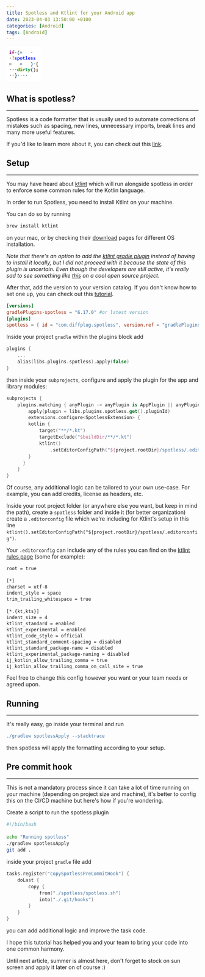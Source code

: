 ```yaml
---
title: Spotless and Ktlint for your Android app
date: 2023-04-03 13:50:00 +0100
categories: [Android]
tags: [Android]
---
```

<img src="/assets/img/spotless/spotless_logo.png" alt ="" class="center" >

## What is spotless?
---
Spotless is a code formatter that is usually used to automate corrections of mistakes such as spacing, new lines, unnecessary imports, break lines and many more useful features.

If you'd like to learn more about it, you can check out this [link](https://github.com/diffplug/spotless).

## Setup
---
You may have heard about [ktlint](https://pinterest.github.io/ktlint/) which will run alongside spotless in order to enforce some common rules for the Kotlin language.

In order to run Spotless, you need to install Ktlint on your machine.

You can do so by running 
```bash
brew install ktlint
```
on your mac, or by checking their [download](https://pinterest.github.io/ktlint/install/cli/) pages for different OS installation.

*Note that there's an option to add the [ktlint gradle plugin](https://github.com/JLLeitschuh/ktlint-gradle) instead of having to install it locally, but I did not proceed with it because the state of this plugin is uncertain. Even though the developers are still active, it's really sad to see something like [this](https://github.com/JLLeitschuh/ktlint-gradle/issues/569) on a cool open source project.*

After that, add the version to your version catalog. If you don't know how to set one up, you can check out this [tutorial](/posts/toml-gradle/).
```toml
[versions]
gradlePlugins-spotless = "6.17.0" #or latest version
[plugins]
spotless = { id = "com.diffplug.spotless", version.ref = "gradlePlugins-spotless" }
```

Inside your project `gradle` within the plugins block add
```kotlin
plugins {
    ...
    alias(libs.plugins.spotless).apply(false)
}
```
then inside your `subprojects`, configure and apply the plugin for the app and library modules:
```kotlin
subprojects {
    plugins.matching { anyPlugin -> anyPlugin is AppPlugin || anyPlugin is LibraryPlugin }.whenPluginAdded {
        apply(plugin = libs.plugins.spotless.get().pluginId)
        extensions.configure<SpotlessExtension> {
        kotlin {
            target("**/*.kt")
            targetExclude("$buildDir/**/*.kt")
            ktlint()
                .setEditorConfigPath("${project.rootDir}/spotless/.editorconfig")
        }
      }
    }
}
```
Of course, any additional logic can be tailored to your own use-case. For example, you can add credits, license as headers, etc.

Inside your root project folder (or anywhere else you want, but keep in mind the path), create a `spotless` folder and inside it (for better organization) create a `.editorconfig` file which we're including for Ktlint's setup in this line `ktlint().setEditorConfigPath("${project.rootDir}/spotless/.editorconfig")`.

Your `.editorconfig` can include any of the rules you can find on the [ktlint rules page](https://pinterest.github.io/ktlint/rules/standard/) (some for example):
```config
root = true

[*]
charset = utf-8
indent_style = space
trim_trailing_whitespace = true

[*.{kt,kts}]
indent_size = 4
ktlint_standard = enabled
ktlint_experimental = enabled
ktlint_code_style = official
ktlint_standard_comment-spacing = disabled
ktlint_standard_package-name = disabled
ktlint_experimental_package-naming = disabled
ij_kotlin_allow_trailing_comma = true
ij_kotlin_allow_trailing_comma_on_call_site = true
```
Feel free to change this config however you want or your team needs or agreed upon.

## Running
---

It's really easy, go inside your terminal and run
```gradle
./gradlew spotlessApply --stacktrace

```

then spotless will apply the formatting according to your setup.

## Pre commit hook
---
This is not a mandatory process since it can take a lot of time running on your machine (depending on project size and machine), it's better to config this on the CI/CD machine but here's how if you're wondering.

Create a script to run the spotless plugin
```bash
#!/bin/bash

echo "Running spotless"
./gradlew spotlessApply
git add .
```

inside your project `gradle` file add 

```kotlin
tasks.register("copySpotlessPreCommitHook") {
    doLast {
        copy {
            from("./spotless/spotless.sh")
            into("./.git/hooks")
        }
    }
}
```
you can add additional logic and improve the task code.

I hope this tutorial has helped you and your team to bring your code into one common harmony.

Until next article, summer is almost here, don't forget to stock on sun screen and apply it later on of course :)
